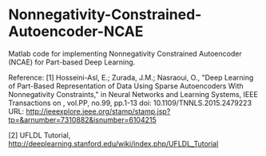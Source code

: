 # Nonnegativity-Constrained-Autoencoder-NCAE
Matlab code for implementing Nonnegativity Constrained Autoencoder (NCAE) for Part-based Deep Learning.

Reference:
[1] Hosseini-Asl, E.; Zurada, J.M.; Nasraoui, O., "Deep Learning of Part-Based Representation of Data Using Sparse Autoencoders With Nonnegativity Constraints," in Neural Networks and Learning Systems, IEEE Transactions on , vol.PP, no.99, pp.1-13
doi: 10.1109/TNNLS.2015.2479223
URL: http://ieeexplore.ieee.org/stamp/stamp.jsp?tp=&arnumber=7310882&isnumber=6104215

[2] UFLDL Tutorial, http://deeplearning.stanford.edu/wiki/index.php/UFLDL_Tutorial


